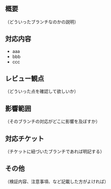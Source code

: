 ## 概要
（どういったブランチなのかの説明）

## 対応内容
- aaa
- bbb
- ccc

## レビュー観点
（どういった点を確認して欲しいか）

## 影響範囲
（そのブランチの対応がどこに影響を及ぼすか）

## 対応チケット
（チケットに紐づいたブランチであれば明記する）

## その他
（検証内容、注意事項、など記載した方がよければ）
